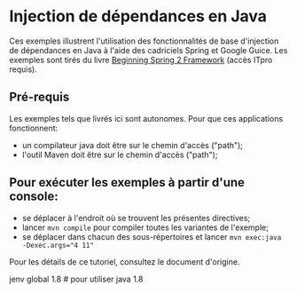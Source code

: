 # Injection de dépendances en Java

Ces exemples illustrent l'utilisation des fonctionnalités de base d'injection de dépendances en Java à l'aide des cadriciels Spring et Google Guice. Les exemples
sont tirés du livre [Beginning Spring 2 Framework](http://library.books24x7.com/book/id_22830/toc.asp?bookid=22830) (accès ITpro requis).

## Pré-requis

Les exemples tels que livrés ici sont autonomes. Pour que ces applications fonctionnent:
  * un compilateur java doit être sur le chemin d'accès ("path");
  * l'outil Maven doit être sur le chemin d'accès ("path");

## Pour exécuter les exemples à partir d'une console:
  * se déplacer à l'endroit où se trouvent les présentes directives;
  * lancer `mvn compile` pour compiler toutes les variantes de l'exemple;
  * se déplacer dans chacun des sous-répertoires et lancer `mvn exec:java -Dexec.args="4 11"`

Pour les détails de ce tutoriel, consultez le document d'origine.

jenv global 1.8  # pour utiliser java 1.8
